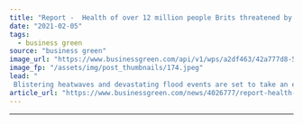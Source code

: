 ```yaml
---
title: "Report -  Health of over 12 million people Brits threatened by climate change"
date: "2021-02-05"
tags: 
  - business green
source: "business green"
image_url: "https://www.businessgreen.com/api/v1/wps/a2df463/42a777d8-539d-492a-851e-cbef4fc43385/4/flood-york-2015-4-185x114.jpeg"
image_fp: "/assets/img/post_thumbnails/174.jpeg"
lead: "
 Blistering heatwaves and devastating flood events are set to take an ever greater toll on the UK's mental and physical health, according to the Climate Coalition ..."
article_url: "https://www.businessgreen.com/news/4026777/report-health-million-people-brits-threatened-climate-change"
---
```


---
